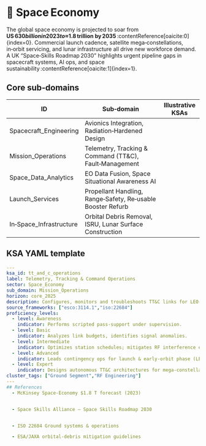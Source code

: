 # 🚀 Space Economy

The global space economy is projected to soar from **US $630 billion in 2023 to ≈ $1.8 trillion by 2035** :contentReference[oaicite:0]{index=0}. Commercial launch cadence, satellite mega‑constellations, in‑orbit servicing, and lunar infrastructure all drive new workforce demand. A UK “Space‑Skills Roadmap 2030” highlights urgent pipeline gaps in spacecraft systems, AI ops, and space sustainability :contentReference[oaicite:1]{index=1}.

## Core sub‑domains
| ID | Sub‑domain | Illustrative KSAs |
|----|------------|-------------------|
| Spacecraft_Engineering | Avionics Integration, Radiation‑Hardened Design |
| Mission_Operations | Telemetry, Tracking & Command (TT&C), Fault‑Management |
| Space_Data_Analytics | EO Data Fusion, Space Situational Awareness AI |
| Launch_Services | Propellant Handling, Range‑Safety, Re‑usable Booster Refurb |
| In‑Space_Infrastructure | Orbital Debris Removal, ISRU, Lunar Surface Construction |

## KSA YAML template
```yaml
---
ksa_id: tt_and_c_operations
label: Telemetry, Tracking & Command Operations
sector: Space_Economy
sub_domain: Mission_Operations
horizon: core_2025
description: Configures, monitors and troubleshoots TT&C links for LEO‑to‑GEO spacecraft.
source_frameworks: ["esco:3114.1","iso:22684"]
proficiency_levels:
  - level: Awareness
    indicator: Performs scripted pass‑support under supervision.
  - level: Basic
    indicator: Analyzes link budgets, identifies signal anomalies.
  - level: Intermediate
    indicator: Optimizes station schedules; mitigates RF interference events.
  - level: Advanced
    indicator: Leads contingency ops for launch & early‑orbit phase (LEOP).
  - level: Expert
    indicator: Designs autonomous TT&C architectures for mega‑constellations.
cluster_tags: ["Ground Segment","RF Engineering"]
---
## References
  - McKinsey Space‑Economy $1.8 T forecast (2023) 


  - Space Skills Alliance – Space Skills Roadmap 2030 


  - ISO 22684 Ground systems & operations

  - ESA/JAXA orbital‑debris mitigation guidelines